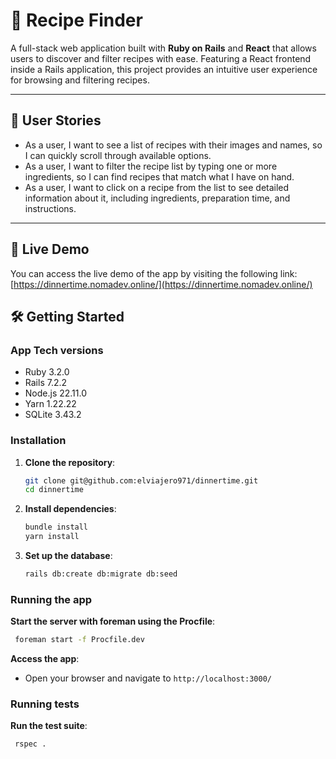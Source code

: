 # 🍴 Recipe Finder

A full-stack web application built with **Ruby on Rails** and **React** that allows users to discover and filter recipes with ease. Featuring a React frontend inside a Rails application, this project provides an intuitive user experience for browsing and filtering recipes.

---

## 🚀 User Stories
- As a user, I want to see a list of recipes with their images and names, so I can quickly scroll through available options.
- As a user, I want to filter the recipe list by typing one or more ingredients, so I can find recipes that match what I have on hand.
- As a user, I want to click on a recipe from the list to see detailed information about it, including ingredients, preparation time, and instructions.

---

## 🚀 Live Demo

You can access the live demo of the app by visiting the following link:
[https://dinnertime.nomadev.online/](https://dinnertime.nomadev.online/)

## 🛠️ Getting Started

### App Tech versions
- Ruby 3.2.0
- Rails 7.2.2
- Node.js 22.11.0
- Yarn 1.22.22
- SQLite 3.43.2

### Installation

1. **Clone the repository**:
   ```bash
   git clone git@github.com:elviajero971/dinnertime.git
   cd dinnertime
    ```
   
2. **Install dependencies**:
    ```bash
    bundle install
    yarn install
    ```
   
3. **Set up the database**:
    ```bash
    rails db:create db:migrate db:seed
    ```

### Running the app
**Start the server with foreman using the Procfile**:
   ```bash
    foreman start -f Procfile.dev
   ```

**Access the app**:
- Open your browser and navigate to `http://localhost:3000/`

### Running tests
**Run the test suite**:
   ```bash
    rspec .
   ```
